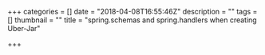 +++
categories = []
date = "2018-04-08T16:55:46Z"
description = ""
tags = []
thumbnail = ""
title = "spring.schemas and spring.handlers when creating Uber-Jar"

+++
